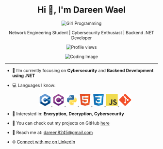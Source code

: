 <h1 align="center">Hi 👋, I'm Dareen Wael</h1>


<p align="center">
  <img src="https://i.pinimg.com/originals/1e/0c/8d/1e0c8d487fbaf4f2f7a1e157eb8375d2.gif" alt="Girl Programming" width="400"/>
</p>

<p align="center">
  Network Engineering Student | Cybersecurity Enthusiast | Backend .NET Developer
</p>

<p align="center">
  <img src="https://komarev.com/ghpvc/?username=YourGitHubUsername&color=blue" alt="Profile views"/>
</p>

<p align="center">
  <img src="https://i.pinimg.com/originals/4a/79/f2/4a79f2017ec7a9e39f39d0065b9f4556.jpg" alt="Coding Image" width="400"/>
</p>

---

- 🌱 I’m currently focusing on **Cybersecurity** and **Backend Development using .NET**
- 💻 Languages I know:  
  <p align="center">
    <a href="https://cplusplus.com/" target="_blank"> <img src="https://raw.githubusercontent.com/devicons/devicon/master/icons/cplusplus/cplusplus-original.svg" alt="C++" width="40" height="40"/> </a>
    <a href="https://docs.microsoft.com/en-us/dotnet/csharp/" target="_blank"> <img src="https://raw.githubusercontent.com/devicons/devicon/master/icons/csharp/csharp-original.svg" alt="C#" width="40" height="40"/> </a>
    <a href="https://www.python.org/" target="_blank"> <img src="https://raw.githubusercontent.com/devicons/devicon/master/icons/python/python-original.svg" alt="Python" width="40" height="40"/> </a>
    <a href="https://developer.mozilla.org/en-US/docs/Web/HTML" target="_blank"> <img src="https://raw.githubusercontent.com/devicons/devicon/master/icons/html5/html5-original.svg" alt="HTML" width="40" height="40"/> </a>
    <a href="https://developer.mozilla.org/en-US/docs/Web/CSS" target="_blank"> <img src="https://raw.githubusercontent.com/devicons/devicon/master/icons/css3/css3-original.svg" alt="CSS" width="40" height="40"/> </a>
    <a href="https://developer.mozilla.org/en-US/docs/Web/JavaScript" target="_blank"> <img src="https://raw.githubusercontent.com/devicons/devicon/master/icons/javascript/javascript-original.svg" alt="JavaScript" width="40" height="40"/> </a>
    <a href="https://git-scm.com/" target="_blank"> <img src="https://raw.githubusercontent.com/devicons/devicon/master/icons/git/git-original.svg" alt="Git" width="40" height="40"/> </a>
  </p>

- 🔐 Interested in: **Encryption**, **Decryption**, **Cybersecurity**
- 📂 You can check out my projects on GitHub [here](https://github.com/YourGitHubUsername)
- 📧 Reach me at: [dareen8245@gmail.com](mailto:dareen8245@gmail.com)
- 🌐 [Connect with me on LinkedIn](https://www.linkedin.com/in/dareen-wael-70509a274/)


<!---
Dareenwael/Dareenwael is a ✨ special ✨ repository because its `README.md` (this file) appears on your GitHub profile.
You can click the Preview link to take a look at your changes.
--->
